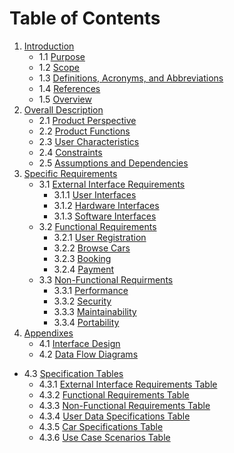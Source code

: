 # Table of Contents

1. [Introduction](#Introduction)
   - 1.1 [Purpose](#Purpose)
   - 1.2 [Scope](#Scope)
   - 1.3 [Definitions, Acronyms, and Abbreviations](#definitions-acronyms-and-abbreviations)
   - 1.4 [References](#References)
   - 1.5 [Overview](#Overview)
2. [Overall Description](#overall-description)
   - 2.1 [Product Perspective](#product-perspective)
   - 2.2 [Product Functions](#product-functions)
   - 2.3 [User Characteristics](#user-characteristics)
   - 2.4 [Constraints](#Constraints)
   - 2.5 [Assumptions and Dependencies](#assumptions-and-dependencies)
3. [Specific Requirements](#specific-requirements)
   - 3.1 [External Interface Requirements](#external-interface-requirements)
     - 3.1.1 [User Interfaces](#user-interfaces)
     - 3.1.2 [Hardware Interfaces](#hardware-interfaces)
     - 3.1.3 [Software Interfaces](#software-interfaces)
   - 3.2 [Functional Requirements](#functional-requirements)
      - 3.2.1 [User Registration](#user-registration)
      - 3.2.2 [Browse Cars](#browse-cars)
      - 3.2.3 [Booking](#Booking)
      - 3.2.4 [Payment](#Payment)
   - 3.3 [Non-Functional Requirments](#non-functional-requirements)
      - 3.3.1 [Performance](#Performance)
      - 3.3.2 [Security](#Security)
      - 3.3.3 [Maintainability](#Maintainability)
      - 3.3.4 [Portability](#Portability)
4.  [Appendixes](#Appendixes)
    - 4.1 [Interface Design](#interface-design)
    - 4.2 [Data Flow Diagrams](#data-flow-diagrams)
   - 4.3 [Specification Tables](#specification-tables)
      - 4.3.1 [External Interface Requirements Table](#external-interface-requirements-table)
      - 4.3.2 [Functional Requirements Table](#functional-requirements-table)
      - 4.3.3 [Non-Functional Requirements Table](#non-functional-requirements-table)
      - 4.3.4 [User Data Specifications Table](#user-data-specifications-table)
      - 4.3.5 [Car Specifications Table](#car-specifications-table)
      - 4.3.6 [Use Case Scenarios Table](#use-case-scenarios-table)
      
